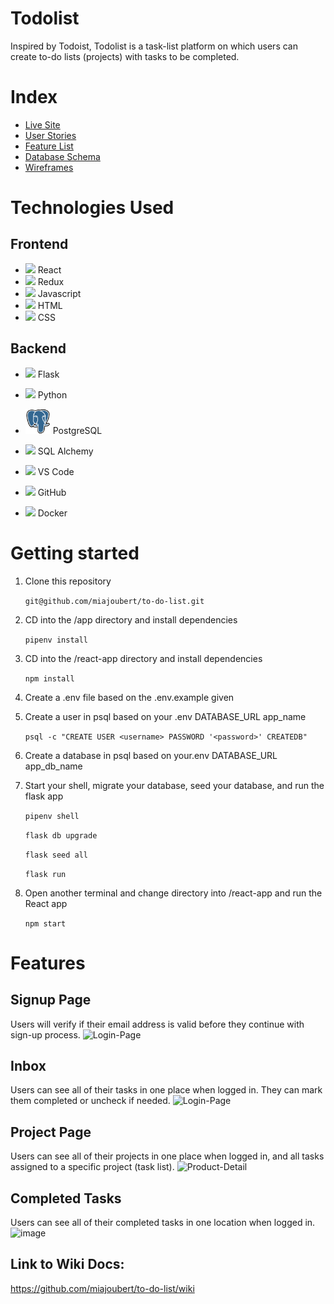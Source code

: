 # Todolist

Inspired by Todoist, Todolist is a task-list platform on which users can create to-do lists (projects) with tasks to be completed.

# Index
- [Live Site](https://todolist-appclone.herokuapp.com/)
- [User Stories](https://github.com/miajoubert/to-do-list/wiki/User-Stories)
- [Feature List](https://github.com/miajoubert/to-do-list/wiki/Features)
- [Database Schema](https://github.com/miajoubert/to-do-list/wiki/Database-Schema)
- [Wireframes](https://github.com/miajoubert/to-do-list/wiki/Wireframes)

# Technologies Used

## Frontend
- <img src="https://cdn.jsdelivr.net/gh/devicons/devicon/icons/react/react-original.svg" height=40/> React
- <img src="https://cdn.jsdelivr.net/gh/devicons/devicon/icons/redux/redux-original.svg" height=40/> Redux
- <img  src="https://cdn.jsdelivr.net/gh/devicons/devicon/icons/javascript/javascript-original.svg"  height=40/> Javascript
- <img  src="https://cdn.jsdelivr.net/gh/devicons/devicon/icons/html5/html5-original.svg"  height=40/> HTML
- <img  src="https://cdn.jsdelivr.net/gh/devicons/devicon/icons/css3/css3-original.svg"  height=40/> CSS

## Backend
- <img src="https://cdn.jsdelivr.net/gh/devicons/devicon/icons/flask/flask-original.svg" height=40/> Flask
- <img src="https://cdn.jsdelivr.net/gh/devicons/devicon/icons/python/python-original.svg" height=40/> Python
- <img src="https://github.com/devicons/devicon/blob/v2.15.1/icons/postgresql/postgresql-original.svg" height=40/> PostgreSQL
- <img src="https://cdn.jsdelivr.net/gh/devicons/devicon/icons/sqlalchemy/sqlalchemy-original.svg" height=40/> SQL Alchemy

- <img  src="https://cdn.jsdelivr.net/gh/devicons/devicon/icons/vscode/vscode-original.svg"  height=40/> VS Code
- <img  src="https://cdn.jsdelivr.net/gh/devicons/devicon/icons/git/git-original.svg"  height=40/> GitHub
- <img src="https://cdn.jsdelivr.net/gh/devicons/devicon/icons/docker/docker-original.svg" height=40/> Docker

# Getting started

1. Clone this repository

   ```git@github.com/miajoubert/to-do-list.git```

2. CD into the /app directory and install dependencies

    ```pipenv install```

3. CD into the /react-app directory and install dependencies

    ```npm install```

4.  Create a .env file based on the .env.example given

5.  Create a user in psql based on your .env DATABASE_URL app_name

    ```psql -c "CREATE USER <username> PASSWORD '<password>' CREATEDB"```

6.  Create a database in psql based on your.env DATABASE_URL app_db_name

7. Start your shell, migrate your database, seed your database, and run the flask app

   ```pipenv shell```

   ```flask db upgrade```

    ```flask seed all```

    ```flask run```

8. Open another terminal and change directory into /react-app and run the React app

	```npm start```


# Features

## Signup Page
Users will verify if their email address is valid before they continue with sign-up process.
![Login-Page]()



## Inbox 
Users can see all of their tasks in one place when logged in. They can mark them completed or uncheck if needed.
![Login-Page]()


## Project Page
Users can see all of their projects in one place when logged in, and all tasks assigned to a specific project (task list).
![Product-Detail]()


## Completed Tasks 
Users can see all of their completed tasks in one location when logged in.
![image]()


## Link to Wiki Docs:
https://github.com/miajoubert/to-do-list/wiki
